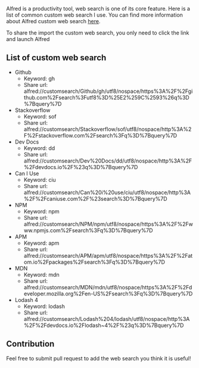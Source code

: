 Alfred is a productivity tool, web search is one of its core feature. Here is a list of common custom web search I use. You can find more information about Alfred custom web search [here](https://www.alfredapp.com/help/features/web-search/custom-searches/).

To share the import the custom web search, you only need to click the link and launch Alfred

## List of custom web search

- Github
    - Keyword: gh
    - Share url: alfred://customsearch/Github/gh/utf8/nospace/https%3A%2F%2Fgithub.com%2Fsearch%3Futf8%3D%25E2%259C%2593%26q%3D%7Bquery%7D
- Stackoverflow
    - Keyword: sof
    - Share url: alfred://customsearch/Stackoverflow/sof/utf8/nospace/http%3A%2F%2Fstackoverflow.com%2Fsearch%3Fq%3D%7Bquery%7D
- Dev Docs
    - Keyword: dd
    - Share url: alfred://customsearch/Dev%20Docs/dd/utf8/nospace/http%3A%2F%2Fdevdocs.io%2F%23q%3D%7Bquery%7D
- Can I Use
    - Keyword: ciu
    - Share url: alfred://customsearch/Can%20i%20use/ciu/utf8/nospace/http%3A%2F%2Fcaniuse.com%2F%23search%3D%7Bquery%7D
- NPM
    - Keyword: npm
    - Share url: alfred://customsearch/NPM/npm/utf8/nospace/https%3A%2F%2Fwww.npmjs.com%2Fsearch%3Fq%3D%7Bquery%7D
- APM
    - Keyword: apm
    - Share url: alfred://customsearch/APM/apm/utf8/nospace/https%3A%2F%2Fatom.io%2Fpackages%2Fsearch%3Fq%3D%7Bquery%7D
- MDN
    - Keyword: mdn
    - Share url: alfred://customsearch/MDN/mdn/utf8/nospace/https%3A%2F%2Fdeveloper.mozilla.org%2Fen-US%2Fsearch%3Fq%3D%7Bquery%7D
- Lodash 4
    - Keyword: lodash
    - Share url: alfred://customsearch/Lodash%204/lodash/utf8/nospace/http%3A%2F%2Fdevdocs.io%2Flodash~4%2F%23q%3D%7Bquery%7D

## Contribution

Feel free to submit pull request to add the web search you think it is useful!
